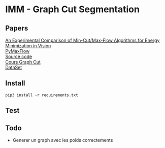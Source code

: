 # IMM - Graph Cut Segmentation

## Papers
[An Experimental Comparison of Min-Cut/Max-Flow Algorithms for Energy Minimization in Vision](https://discovery.ucl.ac.uk/id/eprint/13383/1/13383.pdf)  
[PyMaxFlow](https://pmneila.github.io/PyMaxflow/tutorial.html#a-first-example)  
[Source code](https://github.com/pmneila/PyMaxflow/)  
[Cours Graph Cut](http://mickaelpechaud.free.fr/graphcuts.pdf)  
[DataSet](https://www2.eecs.berkeley.edu/Research/Projects/CS/vision/bsds/)

## Install
`pip3 install -r requirements.txt`

## Test

## Todo
- Generer un graph avec les poids correctements